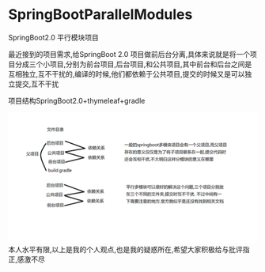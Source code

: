 # SpringBootParallelModules
SpringBoot2.0 平行模块项目

最近接到的项目需求,给SpringBoot 2.0 项目做前后台分离,具体来说就是将一个项目分成三个小项目,分别为前台项目,后台项目,和公共项目,其中前台和后台之间是互相独立,互不干扰的,编译的时候,他们都依赖于公共项目,提交的时候又是可以独立提交,互不干扰

项目结构SpringBoot2.0+thymeleaf+gradle

![图片加载失败](https://github.com/function0413/SpringBootParallelModules/blob/master/%E5%AF%B9%E6%AF%94.png)
本人水平有限,以上是我的个人观点,也是我的疑惑所在,希望大家积极给与批评指正,感激不尽
